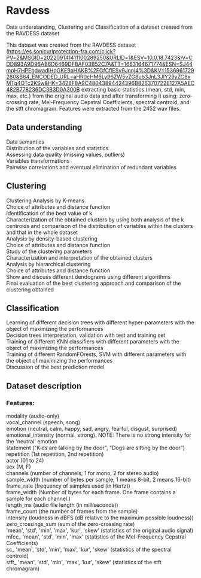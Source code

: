# Ravdess
Data understanding, Clustering and Classification of a dataset created from the RAVDESS dataset <br />

This dataset was created from the RAVDESS dataset (https://es.sonicurlprotection-fra.com/click?PV=2&MSGID=202209141411100289250&URLID=1&ESV=10.0.18.7423&IV=CDD893A9D96AB6D6469DFBAF03B52C7A&TT=1663164671774&ESN=SJ44mpH7HPEgdwadIHqGKE9aHAKB%2FGfCfiESv9Jnnj4%3D&KV=1536961729280&B64_ENCODED_URL=aHR0cHM6Ly96ZW5vZG8ub3JnL3JlY29yZC8xMTg4OTc2KSw&HK=3428F8A9C48043894424396B826370722E127A5AEC482B778236DC3B3D0A300B extracting basic statistics (mean, std, min, max, etc.) from the original audio data and after transforming it using: zero-crossing rate, Mel-Frequency Cepstral Coefficients, spectral centroid, and the stft chromagram. Features were extracted from the 2452 wav files. <br />

## Data understanding
Data semantics <br />
Distribution of the variables and statistics <br />
Assessing data quality (missing values, outliers) <br />
Variables transformations <br />
Pairwise correlations and eventual elimination of redundant variables <br />

## Clustering
Clustering Analysis by K-means <br />
Choice of attributes and distance function <br />
Identification of the best value of k <br />
Characterization of the obtained clusters by using both analysis of the k centroids and comparison of the distribution of variables within the clusters and that in the whole dataset <br />
Analysis by density-based clustering <br />
Choice of attributes and distance function <br />
Study of the clustering parameters <br />
Characterization and interpretation of the obtained clusters <br />
Analysis by hierarchical clustering <br />
Choice of attributes and distance function <br />
Show and discuss different dendograms using different algorithms <br />
Final evaluation of the best clustering approach and comparison of the clustering obtained <br />

## Classification
Learning of different decision trees with different hyper-parameters with the object of maximizing the performances <br />
Decision trees interpretation, validation with test and training set <br />
Training of different KNN classifiers with different parameters with the object of maximizing the performances <br />
Training of different RandomFOrests, SVM with different parameters with the object of maximizing the performances <br />
Discussion of the best prediction model

## Dataset description
### Features:
modality (audio-only) <br />
vocal_channel (speech, song) <br />
emotion (neutral, calm, happy, sad, angry, fearful, disgust, surprised) <br /> 
emotional_intensity (normal, strong). NOTE: There is no strong intensity for the 'neutral' emotion <br />
statement ("Kids are talking by the door", "Dogs are sitting by the door") <br />
repetition (1st repetition, 2nd repetition) <br />
actor (01 to 24) <br />
sex (M, F) <br />
channels (number of channels; 1 for mono, 2 for stereo audio) <br />
sample_width (number of bytes per sample; 1 means 8-bit, 2 means 16-bit) <br />
frame_rate (frequency of samples used (in Hertz)) <br />
frame_width (Number of bytes for each frame. One frame contains a sample for each channel.) <br />
length_ms (audio file length (in milliseconds)) <br />
frame_count (the number of frames from the sample) <br />
intensity (loudness in dBFS (dB relative to the maximum possible loudness)) <br />
zero_crossings_sum (sum of the zero-crossing rate) <br />
'mean', 'std', 'min', 'max', 'kur', 'skew' (statistics of the original audio signal) <br />
mfcc_ 'mean', 'std', 'min', 'max' (statistics of the Mel-Frequency Cepstral Coefficients) <br />
sc_ 'mean', 'std', 'min', 'max', 'kur', 'skew' (statistics of the spectral centroid) <br />
stft_ 'mean', 'std', 'min', 'max', 'kur', 'skew' (statistics of the stft chromagram) <br />